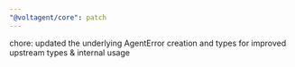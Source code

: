 ```yaml
---
"@voltagent/core": patch
---
```


chore: updated the underlying AgentError creation and types for improved upstream types & internal usage
